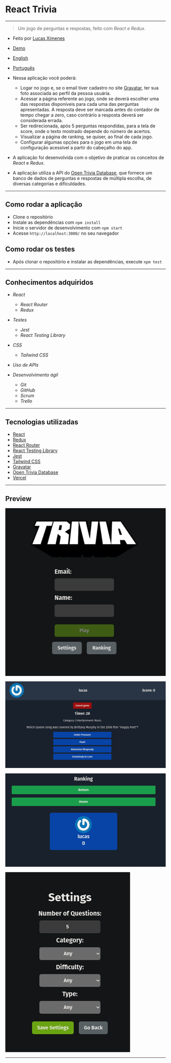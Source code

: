 # React Trivia

---

> Um jogo de perguntas e respostas, feito com _React e Redux_.

- Feito por [Lucas Ximenes](https://www.linkedin.com/in/lucasdximenes/)
- [Demo](https://react-trivia-orcin.vercel.app/)

- [English](README.md)
- [Português](README_pt-br.md)

- Nessa aplicação você poderá:

  - Logar no jogo e, se o email tiver cadastro no site [Gravatar](https://pt.gravatar.com/), ter sua foto associada ao perfil da pessoa usuária.
  - Acessar a página referente ao jogo, onde se deverá escolher uma das respostas disponíveis para cada uma das perguntas apresentadas. A resposta deve ser marcada antes do contador de tempo chegar a zero, caso contrário a resposta deverá ser considerada errada.
  - Ser redirecionada, após 5 perguntas respondidas, para a tela de score, onde o texto mostrado depende do número de acertos.
  - Visualizar a página de ranking, se quiser, ao final de cada jogo.
  - Configurar algumas opções para o jogo em uma tela de configuração acessível a partir do cabeçalho do app.

- A aplicação foi desenvolvida com o objetivo de praticar os conceitos de _React_ e _Redux_.

- A aplicação utiliza a API do [Open Trivia Database](https://opentdb.com/), que fornece um banco de dados de perguntas e respostas de múltipla escolha, de diversas categorias e dificuldades.

---

## Como rodar a aplicação

- Clone o repositório
- Instale as dependências com `npm install`
- Inicie o servidor de desenvolvimento com `npm start`
- Acesse `http://localhost:3000/` no seu navegador

## Como rodar os testes

- Após clonar o repositório e instalar as dependências, execute `npm test`

---

## Conhecimentos adquiridos

- _React_

  - _React Router_
  - _Redux_

- _Testes_

  - _Jest_
  - _React Testing Library_

- _CSS_

  - _Tailwind CSS_

- _Uso de APIs_

- _Desenvolvimento ágil_
  - _Git_
  - _GitHub_
  - _Scrum_
  - _Trello_

---

## Tecnologias utilizadas

- [React](https://reactjs.org/)
- [Redux](https://redux.js.org/)
- [React Router](https://reactrouter.com/)
- [React Testing Library](https://testing-library.com/docs/react-testing-library/intro/)
- [Jest](https://jestjs.io/)
- [Tailwind CSS](https://tailwindcss.com/)
- [Gravatar](https://pt.gravatar.com/)
- [Open Trivia Database](https://opentdb.com/)
- [Vercel](https://vercel.com/)

---

## Preview

![Preview](./src/images/trivia-login-preview.png)

![Preview](./src/images/trivia-game-preview.png)

![Preview](./src/images/trivia-ranking-preview.png)

![Preview](./src/images/trivia-settings-preview.png)

---
